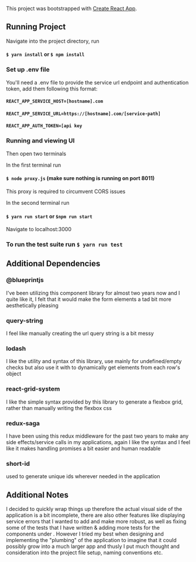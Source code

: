 This project was bootstrapped with [Create React App](https://github.com/facebook/create-react-app).

## Running Project

Navigate into the project directory, run 

#### `$ yarn install` or `$ npm install` 

### Set up .env file

You'll need a .env file to provide the service url endpoint and authentication token, add them following this format:

#### `REACT_APP_SERVICE_HOST=[hostname].com`
#### `REACT_APP_SERVICE_URL=https://[hostname].com/[service-path]`
#### `REACT_APP_AUTH_TOKEN=[api key`

### Running and viewing UI 

Then open two terminals

In the first terminal run 
#### `$ node proxy.js` (make sure nothing is running on port 8011)
This proxy is required to circumvent CORS issues

In the second terminal run 
#### `$ yarn run start` or `$npm run start`
Navigate to localhost:3000

### To run the test suite run `$ yarn run test`

## Additional Dependencies

### @blueprintjs
I've been utilizing this component library for almost two years now and I quite like it, I felt that it would make the form elements a tad bit more aesthetically pleasing
### query-string
I feel like manually creating the url query string is a bit messy 
### lodash 
I like the utility and syntax of this library, use mainly for undefined/empty checks but also use it with <SimpleDataTable/> to dynamically get elements from each row's object
### react-grid-system
I like the simple syntax provided by this library to generate a flexbox grid, rather than manually writing the flexbox css
### redux-saga 
I have been using this redux middleware for the past two years to make any side effects/service calls in my applications, again I like the syntax and I feel like it makes handling promises a bit easier and human readable 
### short-id 
used to generate unique ids wherever needed in the application

## Additional Notes
I decided to quickly wrap things up therefore the actual visual side of the application is a bit incomplete, there are also other features like displaying service errors that I wanted to add and make more robust, as well as fixing some of the tests that I have written & adding more tests for the components under <RateQuoteApp />. However I tried my best when designing and implementing the "plumbing" of the application to imagine that it could possibly grow into a much larger app and thusly I put much thought and consideration into the project file setup, naming conventions etc. 


